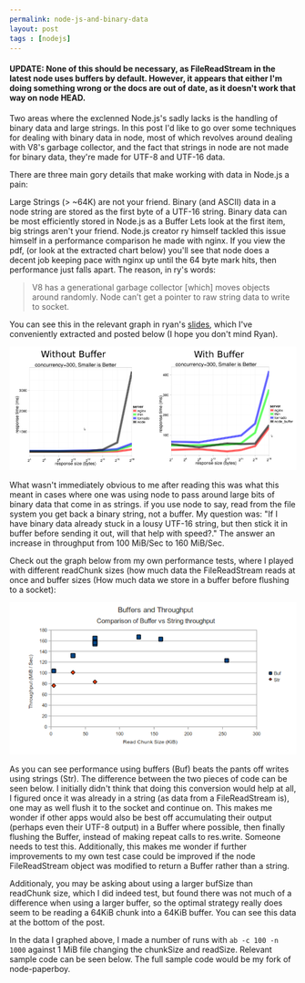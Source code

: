 ```yaml
---
permalink: node-js-and-binary-data
layout: post
tags : [nodejs]
---
```



#### UPDATE: None of this should be necessary, as FileReadStream in the latest node uses buffers by default. However, it appears that either I'm doing something wrong or the docs are out of date, as it doesn't work that way on node HEAD.

Two areas where the exclenned Node.js's sadly lacks is the handling of binary data and large strings. In this post I'd like to go over some techniques for dealing with binary data in node, most of which revolves around dealing with V8's garbage collector, and the fact that strings in node are not made for binary data, they're made for UTF-8 and UTF-16 data.

There are three main gory details that make working with data in Node.js a pain:

Large Strings (> ~64K) are not your friend.
Binary (and ASCII) data in a node string are stored as the first byte of a UTF-16 string.
Binary data can be most efficiently stored in Node.js as a Buffer
Lets look at the first item, big strings aren't your friend. Node.js creator ry himself tackled this issue himself in a performance comparison he made with nginx. If you view the pdf, (or look at the extracted chart below) you'll see that node does a decent job keeping pace with nginx up until the 64 byte mark hits, then performance just falls apart. The reason, in ry's words:

> V8 has a generational garbage collector [which] moves objects around randomly. Node can’t get a pointer to raw string data to write to socket.

You can see this in the relevant graph in ryan's [slides](http://nodejs.org/jsconf2010.pdf), which I've conveniently extracted and posted below (I hope you don't mind Ryan).

![rygraph](/assets/images/node-js-buffer.png)

 


What wasn't immediately obvious to me after reading this was what this meant in cases where one was using node to pass around large bits of binary data that come in as strings. if you use node to say, read from the file system you get back a binary string, not a buffer. My question was: "If I have binary data already stuck in a lousy UTF-16 string, but then stick it in buffer before sending it out, will that help with speed?." The answer an increase in throughput from 100 MiB/Sec to 160 MiB/Sec.

 

Check out the graph below from my own performance tests, where I played with different readChunk sizes (how much data the FileReadStream reads at once and buffer sizes (How much data we store in a buffer before flushing to a socket):

![buf-through](/assets/images/node-buffers-throughput.png)


As you can see performance using buffers (Buf) beats the pants off writes using strings (Str). The difference between the two pieces of code can be seen below. I initially didn't think that doing this conversion would help at all, I figured once it was already in a string (as data from a FileReadStream is), one may as well flush it to the socket and continue on. This makes me wonder if other apps would also be best off accumulating their output (perhaps even their UTF-8 output) in a Buffer where possible, then finally flushing the Buffer, instead of making repeat calls to res.write. Someone needs to test this. Additionally, this makes me wonder if further improvements to my own test case could be improved if the node FileReadStream object was modified to return a Buffer rather than a string.

Additionaly, you may be asking about using a larger bufSize than readChunk size, which I did indeed test, but found there was not much of a difference when using a larger buffer, so the optimal strategy really does seem to be reading a 64KiB chunk into a 64KiB buffer. You can see this data at the bottom of the post.

In the data I graphed above, I made a number of runs with `ab -c 100 -n 1000` against 1 MiB file changing the chunkSize and readSize. Relevant sample code can be seen below. The full sample code would be my fork of node-paperboy. 

<script src="https://gist.github.com/384706.js?file=node_reads.js"></script>
